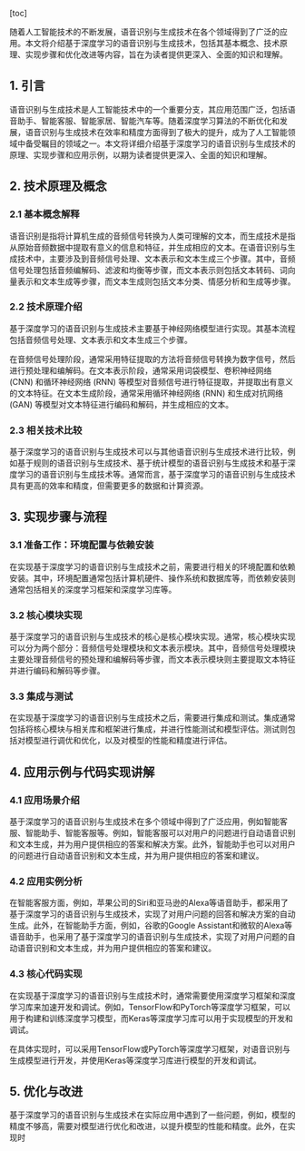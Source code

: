 
[toc]                    
                
                
随着人工智能技术的不断发展，语音识别与生成技术在各个领域得到了广泛的应用。本文将介绍基于深度学习的语音识别与生成技术，包括其基本概念、技术原理、实现步骤和优化改进等内容，旨在为读者提供更深入、全面的知识和理解。

## 1. 引言

语音识别与生成技术是人工智能技术中的一个重要分支，其应用范围广泛，包括语音助手、智能客服、智能家居、智能汽车等。随着深度学习算法的不断优化和发展，语音识别与生成技术在效率和精度方面得到了极大的提升，成为了人工智能领域中备受瞩目的领域之一。本文将详细介绍基于深度学习的语音识别与生成技术的原理、实现步骤和应用示例，以期为读者提供更深入、全面的知识和理解。

## 2. 技术原理及概念

### 2.1 基本概念解释

语音识别是指将计算机生成的音频信号转换为人类可理解的文本，而生成技术是指从原始音频数据中提取有意义的信息和特征，并生成相应的文本。在语音识别与生成技术中，主要涉及到音频信号处理、文本表示和文本生成三个步骤。其中，音频信号处理包括音频编解码、滤波和均衡等步骤，而文本表示则包括文本转码、词向量表示和文本生成等步骤，而文本生成则包括文本分类、情感分析和生成等步骤。

### 2.2 技术原理介绍

基于深度学习的语音识别与生成技术主要基于神经网络模型进行实现。其基本流程包括音频信号处理、文本表示和文本生成三个步骤。

在音频信号处理阶段，通常采用特征提取的方法将音频信号转换为数字信号，然后进行预处理和编解码。在文本表示阶段，通常采用词袋模型、卷积神经网络 (CNN) 和循环神经网络 (RNN) 等模型对音频信号进行特征提取，并提取出有意义的文本特征。在文本生成阶段，通常采用循环神经网络 (RNN) 和生成对抗网络 (GAN) 等模型对文本特征进行编码和解码，并生成相应的文本。

### 2.3 相关技术比较

基于深度学习的语音识别与生成技术可以与其他语音识别与生成技术进行比较，例如基于规则的语音识别与生成技术、基于统计模型的语音识别与生成技术和基于深度学习的语音识别与生成技术等。通常而言，基于深度学习的语音识别与生成技术具有更高的效率和精度，但需要更多的数据和计算资源。

## 3. 实现步骤与流程

### 3.1 准备工作：环境配置与依赖安装

在实现基于深度学习的语音识别与生成技术之前，需要进行相关的环境配置和依赖安装。其中，环境配置通常包括计算机硬件、操作系统和数据库等，而依赖安装则通常包括相关的深度学习框架和深度学习库等。

### 3.2 核心模块实现

基于深度学习的语音识别与生成技术的核心是核心模块实现。通常，核心模块实现可以分为两个部分：音频信号处理模块和文本表示模块。其中，音频信号处理模块主要处理音频信号的预处理和编解码等步骤，而文本表示模块则主要提取文本特征并进行编码和解码等步骤。

### 3.3 集成与测试

在实现基于深度学习的语音识别与生成技术之后，需要进行集成和测试。集成通常包括将核心模块与相关库和框架进行集成，并进行性能测试和模型评估。测试则包括对模型进行调优和优化，以及对模型的性能和精度进行评估。

## 4. 应用示例与代码实现讲解

### 4.1 应用场景介绍

基于深度学习的语音识别与生成技术在多个领域中得到了广泛应用，例如智能客服、智能助手、智能客服等。例如，智能客服可以对用户的问题进行自动语音识别和文本生成，并为用户提供相应的答案和解决方案。此外，智能助手也可以对用户的问题进行自动语音识别和文本生成，并为用户提供相应的答案和建议。

### 4.2 应用实例分析

在智能客服方面，例如，苹果公司的Siri和亚马逊的Alexa等语音助手，都采用了基于深度学习的语音识别与生成技术，实现了对用户问题的回答和解决方案的自动生成。此外，在智能助手方面，例如，谷歌的Google Assistant和微软的Alexa等语音助手，也采用了基于深度学习的语音识别与生成技术，实现了对用户问题的自动语音识别和文本生成，并为用户提供相应的答案和建议。

### 4.3 核心代码实现

在实现基于深度学习的语音识别与生成技术时，通常需要使用深度学习框架和深度学习库来加速开发和调试。例如，TensorFlow和PyTorch等深度学习框架，可以用于构建和训练深度学习模型，而Keras等深度学习库可以用于实现模型的开发和调试。

在具体实现时，可以采用TensorFlow或PyTorch等深度学习框架，对语音识别与生成模型进行开发，并使用Keras等深度学习库进行模型的开发和调试。

## 5. 优化与改进

基于深度学习的语音识别与生成技术在实际应用中遇到了一些问题，例如，模型的精度不够高，需要对模型进行优化和改进，以提升模型的性能和精度。此外，在实现时

